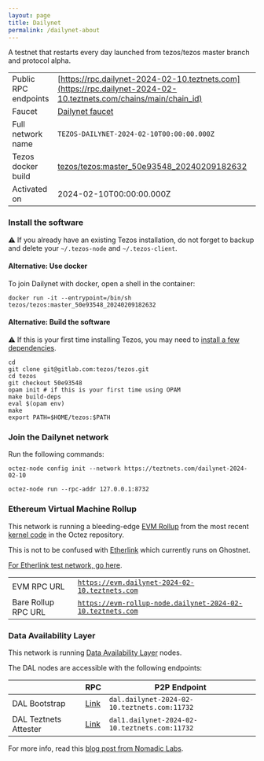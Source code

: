 ```yaml
---
layout: page
title: Dailynet
permalink: /dailynet-about
---
```


A testnet that restarts every day launched from tezos/tezos master branch and protocol alpha.

| | |
|-------|---------------------|
| Public RPC endpoints | [https://rpc.dailynet-2024-02-10.teztnets.com](https://rpc.dailynet-2024-02-10.teztnets.com/chains/main/chain_id)<br/> |
| Faucet | [Dailynet faucet](https://faucet.dailynet-2024-02-10.teztnets.com) |
| Full network name | `TEZOS-DAILYNET-2024-02-10T00:00:00.000Z` |
| Tezos docker build | [tezos/tezos:master_50e93548_20240209182632](https://hub.docker.com/r/tezos/tezos/tags?page=1&ordering=last_updated&name=master_50e93548_20240209182632) |
| Activated on | 2024-02-10T00:00:00.000Z |





### Install the software

⚠️  If you already have an existing Tezos installation, do not forget to backup and delete your `~/.tezos-node` and `~/.tezos-client`.



#### Alternative: Use docker

To join Dailynet with docker, open a shell in the container:

```
docker run -it --entrypoint=/bin/sh tezos/tezos:master_50e93548_20240209182632
```

#### Alternative: Build the software

⚠️  If this is your first time installing Tezos, you may need to [install a few dependencies](https://tezos.gitlab.io/introduction/howtoget.html#setting-up-the-development-environment-from-scratch).

```
cd
git clone git@gitlab.com:tezos/tezos.git
cd tezos
git checkout 50e93548
opam init # if this is your first time using OPAM
make build-deps
eval $(opam env)
make
export PATH=$HOME/tezos:$PATH
```

### Join the Dailynet network

Run the following commands:

```
octez-node config init --network https://teztnets.com/dailynet-2024-02-10

octez-node run --rpc-addr 127.0.0.1:8732
```


### Ethereum Virtual Machine Rollup

This network is running a bleeding-edge [EVM Rollup](https://docs.etherlink.com/welcome/what-is-etherlink) from the most recent [kernel code](https://gitlab.com/tezos/tezos/-/tree/master/etherlink) in the Octez repository.

This is not to be confused with [Etherlink](https://docs.etherlink.com/get-started/connect-your-wallet-to-etherlink) which currently runs on Ghostnet.

[For Etherlink test network, go here](https://docs.etherlink.com/get-started/connect-your-wallet-to-etherlink).

| | |
|-------|---------------------|
| EVM RPC URL | [`https://evm.dailynet-2024-02-10.teztnets.com`](https://evm.dailynet-2024-02-10.teztnets.com) |
| Bare Rollup RPC URL | [`https://evm-rollup-node.dailynet-2024-02-10.teztnets.com`](https://evm-rollup-node.dailynet-2024-02-10.teztnets.com/global/block/head) |




### Data Availability Layer

This network is running [Data Availability Layer](https://tezos.gitlab.io/shell/dal.html) nodes.


The DAL nodes are accessible with the following endpoints:

| | RPC | P2P Endpoint |
|------------|---------|--------------|
| DAL Bootstrap | [Link](https://dal-bootstrap-rpc.dailynet-2024-02-10.teztnets.com/p2p/gossipsub/scores) | `dal.dailynet-2024-02-10.teztnets.com:11732` |
| DAL Teztnets Attester | [Link](https://dal-attester-rpc.dailynet-2024-02-10.teztnets.com/p2p/gossipsub/scores) | `dal1.dailynet-2024-02-10.teztnets.com:11732` |


For more info, read this [blog post from Nomadic Labs](https://research-development.nomadic-labs.com/data-availability-layer-tezos.html).



